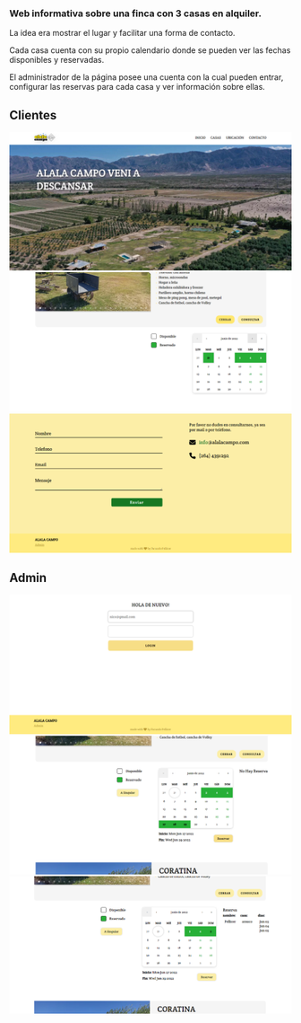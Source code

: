 ### Web informativa sobre una finca con 3 casas en alquiler.

La idea era mostrar el lugar y facilitar una forma de contacto.

Cada casa cuenta con su propio calendario donde se pueden ver las fechas disponibles y reservadas.

El administrador de la página posee una cuenta con la cual pueden entrar, configurar las reservas para cada casa y ver información sobre ellas.

## Clientes

<img src="./alalacampo/public/media/readme/home.png" alt="home" />
<img src="./alalacampo/public/media/readme/view_booked.png" alt="view" />
<img src="./alalacampo/public/media/readme/footer.png" alt="footer" />

## Admin

<img src="./alalacampo/public/media/readme/login.png" alt="login" />
<img src="./alalacampo/public/media/readme/book_range.png" alt="range" />
<img src="./alalacampo/public/media/readme/book_info.png" alt="info" />
